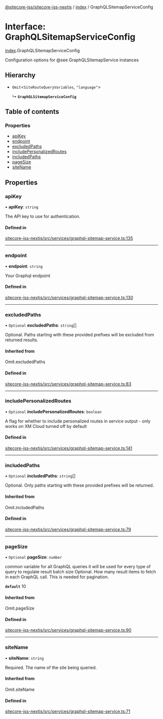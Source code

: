 [@sitecore-jss/sitecore-jss-nextjs](../README.md) / [index](../modules/index.md) / GraphQLSitemapServiceConfig

# Interface: GraphQLSitemapServiceConfig

[index](../modules/index.md).GraphQLSitemapServiceConfig

Configuration options for @see GraphQLSitemapService instances

## Hierarchy

- `Omit`<`SiteRouteQueryVariables`, ``"language"``\>

  ↳ **`GraphQLSitemapServiceConfig`**

## Table of contents

### Properties

- [apiKey](index.GraphQLSitemapServiceConfig.md#apikey)
- [endpoint](index.GraphQLSitemapServiceConfig.md#endpoint)
- [excludedPaths](index.GraphQLSitemapServiceConfig.md#excludedpaths)
- [includePersonalizedRoutes](index.GraphQLSitemapServiceConfig.md#includepersonalizedroutes)
- [includedPaths](index.GraphQLSitemapServiceConfig.md#includedpaths)
- [pageSize](index.GraphQLSitemapServiceConfig.md#pagesize)
- [siteName](index.GraphQLSitemapServiceConfig.md#sitename)

## Properties

### apiKey

• **apiKey**: `string`

The API key to use for authentication.

#### Defined in

[sitecore-jss-nextjs/src/services/graphql-sitemap-service.ts:135](https://github.com/Sitecore/jss/blob/f3aaeea83/packages/sitecore-jss-nextjs/src/services/graphql-sitemap-service.ts#L135)

___

### endpoint

• **endpoint**: `string`

Your Graphql endpoint

#### Defined in

[sitecore-jss-nextjs/src/services/graphql-sitemap-service.ts:130](https://github.com/Sitecore/jss/blob/f3aaeea83/packages/sitecore-jss-nextjs/src/services/graphql-sitemap-service.ts#L130)

___

### excludedPaths

• `Optional` **excludedPaths**: `string`[]

Optional. Paths starting with these provided prefixes will be excluded from returned results.

#### Inherited from

Omit.excludedPaths

#### Defined in

[sitecore-jss-nextjs/src/services/graphql-sitemap-service.ts:83](https://github.com/Sitecore/jss/blob/f3aaeea83/packages/sitecore-jss-nextjs/src/services/graphql-sitemap-service.ts#L83)

___

### includePersonalizedRoutes

• `Optional` **includePersonalizedRoutes**: `boolean`

A flag for whether to include personalized routes in service output - only works on XM Cloud
turned off by default

#### Defined in

[sitecore-jss-nextjs/src/services/graphql-sitemap-service.ts:141](https://github.com/Sitecore/jss/blob/f3aaeea83/packages/sitecore-jss-nextjs/src/services/graphql-sitemap-service.ts#L141)

___

### includedPaths

• `Optional` **includedPaths**: `string`[]

Optional. Only paths starting with these provided prefixes will be returned.

#### Inherited from

Omit.includedPaths

#### Defined in

[sitecore-jss-nextjs/src/services/graphql-sitemap-service.ts:79](https://github.com/Sitecore/jss/blob/f3aaeea83/packages/sitecore-jss-nextjs/src/services/graphql-sitemap-service.ts#L79)

___

### pageSize

• `Optional` **pageSize**: `number`

common variable for all GraphQL queries
it will be used for every type of query to regulate result batch size
Optional. How many result items to fetch in each GraphQL call. This is needed for pagination.

**`default`** 10

#### Inherited from

Omit.pageSize

#### Defined in

[sitecore-jss-nextjs/src/services/graphql-sitemap-service.ts:90](https://github.com/Sitecore/jss/blob/f3aaeea83/packages/sitecore-jss-nextjs/src/services/graphql-sitemap-service.ts#L90)

___

### siteName

• **siteName**: `string`

Required. The name of the site being queried.

#### Inherited from

Omit.siteName

#### Defined in

[sitecore-jss-nextjs/src/services/graphql-sitemap-service.ts:71](https://github.com/Sitecore/jss/blob/f3aaeea83/packages/sitecore-jss-nextjs/src/services/graphql-sitemap-service.ts#L71)
